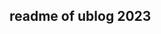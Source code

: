## readme of ublog 2023

<!DOCTYPE html>
<html>
<head>
<meta charset="UTF-8">
<title>Insert title here</title>
</head>
<body>

</body>
</html>